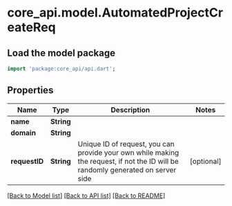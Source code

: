 # core_api.model.AutomatedProjectCreateReq

## Load the model package
```dart
import 'package:core_api/api.dart';
```

## Properties
Name | Type | Description | Notes
------------ | ------------- | ------------- | -------------
**name** | **String** |  | 
**domain** | **String** |  | 
**requestID** | **String** | Unique ID of request, you can provide your own while making the request, if not the ID will be randomly generated on server side | [optional] 

[[Back to Model list]](../README.md#documentation-for-models) [[Back to API list]](../README.md#documentation-for-api-endpoints) [[Back to README]](../README.md)


